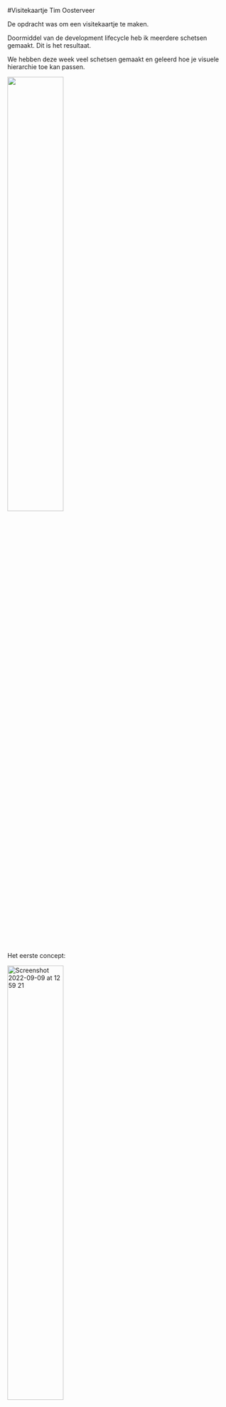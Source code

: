 #Visitekaartje Tim Oosterveer

De opdracht was om een visitekaartje te maken.

Doormiddel van de development lifecycle heb ik meerdere schetsen gemaakt. Dit is het resultaat.

We hebben deze week veel schetsen gemaakt en geleerd hoe je visuele hierarchie toe kan passen.

<img width="50%" src="https://user-images.githubusercontent.com/62908209/189336438-7d2ba168-7b74-4d2b-9c3d-0a7db8026fbe.jpg">

Het eerste concept:

<img width="50%" alt="Screenshot 2022-09-09 at 12 59 21" src="https://user-images.githubusercontent.com/62908209/189335614-ed88c56f-2275-4463-a921-694652f1069b.png">

Het eind resultaat:

Dit is het geworden na feedback van klasgenoten en nieuwe schetsen die ik heb gemaakt.

<img width="50%" src="https://user-images.githubusercontent.com/62908209/189344272-7d9468e1-d31d-4a18-8442-b6f564dcff71.jpg">

<img width="50%" alt="Eerste foto" src="https://user-images.githubusercontent.com/62908209/189334854-e9f95506-660e-4f99-95bf-5830bba4fa6c.png">

<img width="50%" alt="Screenshot 2022-09-09 at 10 08 58" src="https://user-images.githubusercontent.com/62908209/189336541-24821515-2036-4dd7-a7f7-2bf4288679bc.png">
